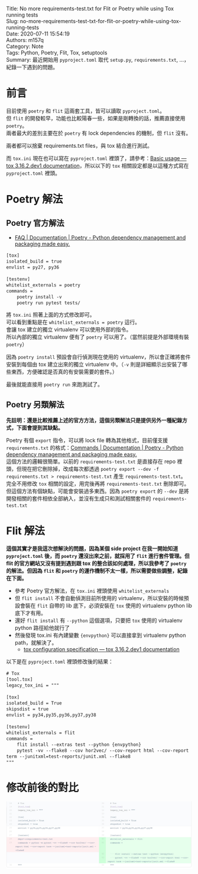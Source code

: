 Title: No more requirements-test.txt for Flit or Poetry while using Tox running tests  
Slug: no-more-requirements-test-txt-for-flit-or-poetry-while-using-tox-running-tests  
Date: 2020-07-11 15:54:19  
Authors: m157q  
Category: Note  
Tags: Python, Poetry, Flit, Tox, setuptools  
Summary: 最近開始用 `pyproject.toml` 取代 `setup.py`, `requirements.txt`, ...，紀錄一下遇到的問題。  


# 前言

目前使用 `poetry` 和 `flit` 這兩套工具，皆可以讀取 `pyproject.toml`。  
但 `flit` 的開發較早，功能也比較陽春一些，如果是剛轉換的話，推薦直接使用 `poetry`。  
兩者最大的差別主要在於 `poetry` 有 lock dependencies 的機制，但 `flit` 沒有。

兩者都可以捨棄 requirements.txt files，與 tox 結合進行測試。

而 `tox.ini` 現在也可以寫在 `pyproject.toml` 裡頭了，請參考：[Basic usage — tox 3.16.2.dev1 documentation](https://tox.readthedocs.io/en/latest/example/basic.html#pyproject-toml-tox-legacy-ini)，所以以下的 `tox` 相關設定都是以這種方式寫在 `pyproject.toml` 裡頭。


# Poetry 解法

## Poetry 官方解法

- [FAQ | Documentation | Poetry - Python dependency management and packaging made easy.](https://python-poetry.org/docs/faq/#is-tox-supported)

```
[tox]
isolated_build = true
envlist = py27, py36

[testenv]
whitelist_externals = poetry
commands =
    poetry install -v
    poetry run pytest tests/
```

將 `tox.ini` 照著上面的方式修改即可。  
可以看到重點是在 `whitelist_externals = poetry` 這行。  
會讓 tox 建立的獨立 virtualenv 可以使用外部的指令。  
所以內部的獨立 virtualenv 便有了 `poetry` 可以用了。（當然前提是外部環境有裝 `poetry`）  

因為 `poetry install` 預設會自行偵測現在使用的 virtualenv，所以會正確將套件安裝到每個由 tox 建立出來的獨立 virtualenv 中。（`-v` 則是詳細顯示出安裝了哪些東西，方便確認是否真的有安裝需要的套件。）

最後就能直接用 `poetry run` 來跑測試了。


## Poetry 另類解法

**先註明：還是比較推薦上述的官方方法，這個另類解法只是提供另外一種紀錄方式，下面會提到其缺點。**

Poetry 有個 `export` 指令，可以將 lock file 轉為其他格式，目前僅支援 `requirements.txt` 的格式：[Commands | Documentation | Poetry - Python dependency management and packaging made easy.](https://python-poetry.org/docs/cli/#export)  
這個方法的邏輯很簡單。以前的 `requirements-test.txt` 是直接存在 repo 裡頭，但現在把它刪除掉，改成每次都透過 `poetry export --dev -f requirements.txt > requirements-test.txt` 產生 `requirements-test.txt`。 完全不用修改 `tox` 相關的設定，用完後再將 `requirements-test.txt` 刪除即可。  
但這個方法有個缺點，可能會安裝過多東西。因為 `poetry export` 的 `--dev` 是將開發相關的套件相依全部納入，並沒有生成只和測試相關套件的 `requirements-test.txt`


# Flit 解法

**這個其實才是我這次想解決的問題，因為某個 side project 在我一開始知道 `pyproject.toml` 後，而 `poetry` 還沒出來之前，就採用了 `flit` 進行套件管理。但 flit 的官方網站又沒有提到遇到跟 tox 的整合該如何處理，所以我參考了 `poetry` 的解法。但因為 `flit` 和 `poetry` 的運作機制不太一樣，所以需要做些調整，紀錄在下面。**

- 參考 Poetry 官方解法，在 `tox.ini` 裡頭使用 `whitelist_externals`
- 但 `flit install` 不會自動偵測目前所使用的 virtualenv，所以安裝的時候預設會裝在 `flit` 自帶的 lib 底下，必須安裝在 `tox` 使用的 virtualenv python lib 底下才有用。
- 還好 `flit install` 有 `--python` 這個選項，只要把 `tox` 使用的 virtualenv python 路徑給他就行了
- 然後發現 tox.ini 有內建變數 `{envpython}` 可以直接拿到 virtualenv python path，就解決了。
	- [tox configuration specification — tox 3.16.2.dev1 documentation](https://tox.readthedocs.io/en/latest/config.html#substitutions-for-virtualenv-related-sections)

以下是在 `pyproject.toml` 裡頭修改後的結果：

```
# Tox
[tool.tox]
legacy_tox_ini = """

[tox]
isolated_build = True
skipsdist = true
envlist = py34,py35,py36,py37,py38

[testenv]
whitelist_externals = flit
commands =
    flit install --extras test --python {envpython}
    pytest -vv --flake8 --cov hor2vec/ --cov-report html --cov-report term --junitxml=test-reports/junit.xml --flake8
"""
```

# 修改前後的對比

![Run tox with flit](/files/no-more-requirements-test-txt-for-flit-or-poetry-while-using-tox-running-tests/run-tox-with-flit.jpg)
